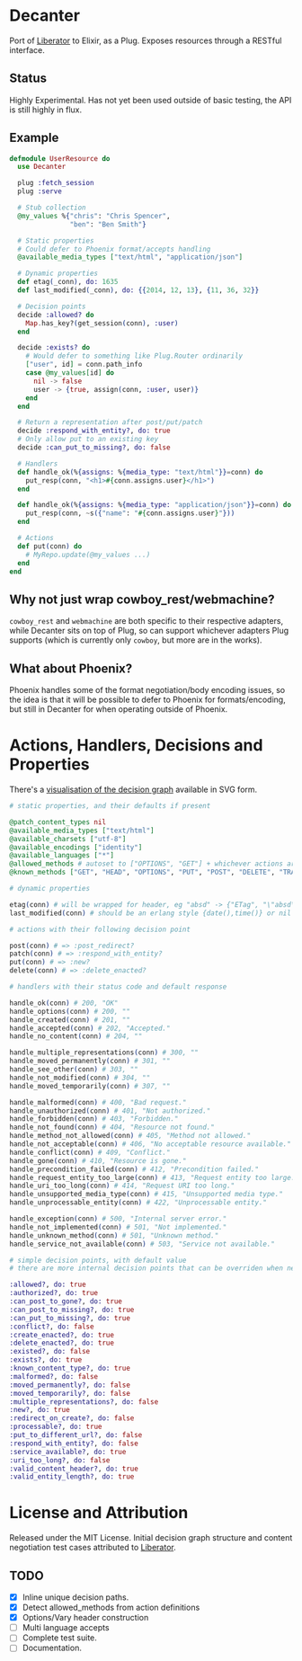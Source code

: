 # Decanter

Port of [Liberator](http://clojure-liberator.github.io/liberator/) to Elixir, as a Plug. Exposes resources through a RESTful interface.

## Status

Highly Experimental. Has not yet been used outside of basic testing, the API is still highly in flux.

## Example

```elixir
defmodule UserResource do
  use Decanter

  plug :fetch_session
  plug :serve

  # Stub collection
  @my_values %{"chris": "Chris Spencer",
               "ben": "Ben Smith"}

  # Static properties
  # Could defer to Phoenix format/accepts handling
  @available_media_types ["text/html", "application/json"]

  # Dynamic properties
  def etag(_conn), do: 1635
  def last_modified(_conn), do: {{2014, 12, 13}, {11, 36, 32}}

  # Decision points
  decide :allowed? do
    Map.has_key?(get_session(conn), :user)
  end

  decide :exists? do
    # Would defer to something like Plug.Router ordinarily
    ["user", id] = conn.path_info
    case @my_values[id] do
      nil -> false
      user -> {true, assign(conn, :user, user)}
    end
  end

  # Return a representation after post/put/patch
  decide :respond_with_entity?, do: true
  # Only allow put to an existing key
  decide :can_put_to_missing?, do: false

  # Handlers
  def handle_ok(%{assigns: %{media_type: "text/html"}}=conn) do
    put_resp(conn, "<h1>#{conn.assigns.user}</h1>")
  end

  def handle_ok(%{assigns: %{media_type: "application/json"}}=conn) do
    put_resp(conn, ~s({"name": "#{conn.assigns.user}"}))
  end

  # Actions
  def put(conn) do
    # MyRepo.update(@my_values ...)
  end
end
```

## Why not just wrap cowboy_rest/webmachine?

`cowboy_rest` and `webmachine` are both specific to their respective adapters, while Decanter sits on top of Plug, so can support whichever adapters Plug supports (which is currently only `cowboy`, but more are in the works).

## What about Phoenix?

Phoenix handles some of the format negotiation/body encoding issues, so the idea is that it will be possible to defer to Phoenix for formats/encoding, but still in Decanter for when operating outside of Phoenix.

# Actions, Handlers, Decisions and Properties

There's a [visualisation of the decision graph](https://cdn.rawgit.com/sysdea-libs/decanter/4d53a082e8b4469d74b5892110f89c19f6262ce2/graph/graph.svg) available in SVG form.

```elixir
# static properties, and their defaults if present

@patch_content_types nil
@available_media_types ["text/html"]
@available_charsets ["utf-8"]
@available_encodings ["identity"]
@available_languages ["*"]
@allowed_methods # autoset to ["OPTIONS", "GET"] + whichever actions are implemented
@known_methods ["GET", "HEAD", "OPTIONS", "PUT", "POST", "DELETE", "TRACE", "PATCH"]

# dynamic properties

etag(conn) # will be wrapped for header, eg "absd" -> {"ETag", "\"absd\""}
last_modified(conn) # should be an erlang style {date(),time()} or nil

# actions with their following decision point

post(conn) # => :post_redirect?
patch(conn) # => :respond_with_entity?
put(conn) # => :new?
delete(conn) # => :delete_enacted?

# handlers with their status code and default response

handle_ok(conn) # 200, "OK"
handle_options(conn) # 200, ""
handle_created(conn) # 201, ""
handle_accepted(conn) # 202, "Accepted."
handle_no_content(conn) # 204, ""

handle_multiple_representations(conn) # 300, ""
handle_moved_permanently(conn) # 301, ""
handle_see_other(conn) # 303, ""
handle_not_modified(conn) # 304, ""
handle_moved_temporarily(conn) # 307, ""

handle_malformed(conn) # 400, "Bad request."
handle_unauthorized(conn) # 401, "Not authorized."
handle_forbidden(conn) # 403, "Forbidden."
handle_not_found(conn) # 404, "Resource not found."
handle_method_not_allowed(conn) # 405, "Method not allowed."
handle_not_acceptable(conn) # 406, "No acceptable resource available."
handle_conflict(conn) # 409, "Conflict."
handle_gone(conn) # 410, "Resource is gone."
handle_precondition_failed(conn) # 412, "Precondition failed."
handle_request_entity_too_large(conn) # 413, "Request entity too large."
handle_uri_too_long(conn) # 414, "Request URI too long."
handle_unsupported_media_type(conn) # 415, "Unsupported media type."
handle_unprocessable_entity(conn) # 422, "Unprocessable entity."

handle_exception(conn) # 500, "Internal server error."
handle_not_implemented(conn) # 501, "Not implemented."
handle_unknown_method(conn) # 501, "Unknown method."
handle_service_not_available(conn) # 503, "Service not available."

# simple decision points, with default value
# there are more internal decision points that can be overriden when needed

:allowed?, do: true
:authorized?, do: true
:can_post_to_gone?, do: true
:can_post_to_missing?, do: true
:can_put_to_missing?, do: true
:conflict?, do: false
:create_enacted?, do: true
:delete_enacted?, do: true
:existed?, do: false
:exists?, do: true
:known_content_type?, do: true
:malformed?, do: false
:moved_permanently?, do: false
:moved_temporarily?, do: false
:multiple_representations?, do: false
:new?, do: true
:redirect_on_create?, do: false
:processable?, do: true
:put_to_different_url?, do: false
:respond_with_entity?, do: false
:service_available?, do: true
:uri_too_long?, do: false
:valid_content_header?, do: true
:valid_entity_length?, do: true
```

# License and Attribution

Released under the MIT License. Initial decision graph structure and content negotiation test cases attributed to [Liberator](http://clojure-liberator.github.io/liberator/).

## TODO

- [x] Inline unique decision paths.
- [x] Detect allowed_methods from action definitions
- [x] Options/Vary header construction
- [ ] Multi language accepts
- [ ] Complete test suite.
- [ ] Documentation.
